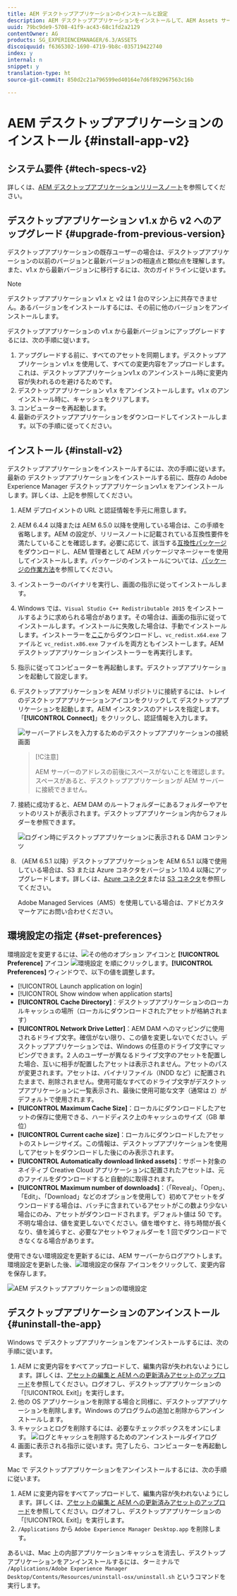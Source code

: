 ```yaml
---
title: AEM デスクトップアプリケーションのインストールと設定
description: AEM デスクトップアプリケーションをインストールして、AEM Assets サーバーと連携しアセットをローカルファイルシステムにダウンロードするように設定します。
uuid: 79bc9de9-5708-41f9-ac43-68c1fd2a2129
contentOwner: AG
products: SG_EXPERIENCEMANAGER/6.3/ASSETS
discoiquuid: f6365302-1690-4719-9b8c-035719422740
index: y
internal: n
snippet: y
translation-type: ht
source-git-commit: 850d2c21a796599ed40164e7d6f892967563c16b

---
```



# AEM デスクトップアプリケーションのインストール {#install-app-v2}

## システム要件 {#tech-specs-v2}

詳しくは、[AEM デスクトップアプリケーションリリースノート](release-notes.md)を参照してください。

## デスクトップアプリケーション v1.x から v2 へのアップグレード {#upgrade-from-previous-version}

デスクトップアプリケーションの既存ユーザーの場合は、デスクトップアプリケーションの以前のバージョンと最新バージョンの相違点と類似点を理解します。また、v1.x から最新バージョンに移行するには、次のガイドラインに従います。

>[!NOTE]
>
>デスクトップアプリケーション v1.x と v2 は 1 台のマシン上に共存できません。あるバージョンをインストールするには、その前に他のバージョンをアンインストールします。

デスクトップアプリケーションの v1.x から最新バージョンにアップグレードするには、次の手順に従います。

1. アップグレードする前に、すべてのアセットを同期します。デスクトップアプリケーション v1.x を使用して、すべての変更内容をアップロードします。これは、デスクトップアプリケーションv1.x のアンインストール時に変更内容が失われるのを避けるためです。
1. デスクトップアプリケーション v1.x をアンインストールします。v1.x のアンインストール時に、キャッシュをクリアします。
1. コンピューターを再起動します。
1. 最新のデスクトップアプリケーションをダウンロードしてインストールします。以下の手順に従ってください。

## インストール {#install-v2}

デスクトップアプリケーションをインストールするには、次の手順に従います。最新の デスクトップアプリケーションをインストールする前に、既存の Adobe Experience Manager デスクトップアプリケーションv1.x をアンインストールします。詳しくは、上記を参照してください。

1. AEM デプロイメントの URL と認証情報を手元に用意します。
1. AEM 6.4.4 以降または AEM 6.5.0 以降を使用している場合は、この手順を省略します。AEM の設定が、リリースノートに記載されている互換性要件を満たしていることを確認します。必要に応じて、該当する[互換性パッケージ](https://www.adobeaemcloud.com/content/marketplace/marketplaceProxy.html?packagePath=/content/companies/public/adobe/packages/cq640/featurepack/adobe-asset-link-support)をダウンロードし、AEM 管理者として AEM パッケージマネージャーを使用してインストールします。パッケージのインストールについては、[パッケージの作業方法](https://helpx.adobe.com/jp/experience-manager/6-5/sites/administering/using/package-manager.html)を参照してください。
1. インストーラーのバイナリを実行し、画面の指示に従ってインストールします。
1. Windows では、`Visual Studio C++ Redistributable 2015` をインストールするように求められる場合があります。その場合は、画面の指示に従ってインストールします。インストールに失敗した場合は、手動でインストールします。インストーラーを[ここ](https://www.microsoft.com/ja-jp/download/details.aspx?id=52685)からダウンロードし、`vc_redist.x64.exe` ファイルと `vc_redist.x86.exe` ファイルを両方ともインストーします。AEM デスクトップアプリケーションインストーラーを再実行します。
1. 指示に従ってコンピューターを再起動します。デスクトップアプリケーションを起動して設定します。
1. デスクトップアプリケーションを AEM リポジトリに接続するには、トレイのデスクトップアプリケーションアイコンをクリックして デスクトップアプリケーションを起動します。AEM インスタンスのアドレスを指定します。「**[!UICONTROL Connect]**」をクリックし、認証情報を入力します。

   ![サーバーアドレスを入力するためのデスクトップアプリケーションの接続画面](assets/connect_da2.png "サーバーアドレスを入力するための接続画面")

   >[!C注意]
   >
   >AEM サーバーのアドレスの前後にスペースがないことを確認します。スペースがあると、デスクトップアプリケーションが AEM サーバーに接続できません。

1. 接続に成功すると、AEM DAM のルートフォルダーにあるフォルダーやアセットのリストが表示されます。デスクトップアプリケーション内からフォルダーを参照できます。

   ![ログイン時にデスクトップアプリケーションに表示される DAM コンテンツ](assets/firstview_da2.png "ログイン時に デスクトップアプリケーションに表示される DAM コンテンツ")

1. （AEM 6.5.1 以降）デスクトップアプリケーションを AEM 6.5.1 以降で使用している場合は、S3 または Azure コネクタをバージョン 1.10.4 以降にアップグレードします。詳しくは、[Azure コネクタ](https://helpx.adobe.com/jp/experience-manager/6-5/sites/deploying/using/data-store-config.html#AzureDataStore)または [S3 コネクタ](https://helpx.adobe.com/jp/experience-manager/6-5/sites/deploying/using/data-store-config.html#AmazonS3DataStore)を参照してください。

   Adobe Managed Services（AMS）を使用している場合は、アドビカスタマーケアにお問い合わせください。

## 環境設定の指定 {#set-preferences}

環境設定を変更するには、![その他のオプション](assets/do-not-localize/more_options_da2.png) アイコンと **[!UICONTROL Preference]** アイコン ![環境設定](assets/do-not-localize/preferences_icon_da2.png) を順にクリックします。**[!UICONTROL Preferences]** ウィンドウで、以下の値を調整します。

* [!UICONTROL Launch application on login]
* [!UICONTROL Show window when application starts]
* **[!UICONTROL Cache Directory]**：デスクトップアプリケーションのローカルキャッシュの場所（ローカルにダウンロードされたアセットが格納されます）
* **[!UICONTROL Network Drive Letter]**：AEM DAM へのマッピングに使用されるドライブ文字。確信がない限り、この値を変更しないでください。デスクトップアプリケーションでは、Windows の任意のドライブ文字にマッピングできます。2 人のユーザーが異なるドライブ文字のアセットを配置した場合、互いに相手が配置したアセットは表示されません。アセットのパスが変更されます。アセットは、バイナリファイル（INDD など）に配置されたままで、削除されません。使用可能なすべてのドライブ文字がデスクトップアプリケーションに一覧表示され、最後に使用可能な文字（通常は `Z`）がデフォルトで使用されます。
* **[!UICONTROL Maximum Cache Size]**：ローカルにダウンロードしたアセットの保存に使用できる、ハードディスク上のキャッシュのサイズ（GB 単位）
* **[!UICONTROL Current cache size]**：ローカルにダウンロードしたアセットのストレージサイズ。この情報は、デスクトップアプリケーションを使用してアセットをダウンロードした後にのみ表示されます。
* **[!UICONTROL Automatically download linked assets]**：サポート対象のネイティブ Creative Cloud アプリケーションに配置されたアセットは、元のファイルをダウンロードすると自動的に取得されます。
* **[!UICONTROL Maximum number of downloads]**：（「Reveal」、「Open」、「Edit」、「Download」などのオプションを使用して）初めてアセットをダウンロードする場合は、バッチに含まれているアセットがこの数より少ない場合にのみ、アセットがダウンロードされます。デフォルト値は 50 です。不明な場合は、値を変更しないでください。値を増やすと、待ち時間が長くなり、値を減らすと、必要なアセットやフォルダーを 1 回でダウンロードできなくなる場合があります。

使用できない環境設定を更新するには、AEM サーバーからログアウトします。環境設定を更新した後、![環境設定の保存](assets/do-not-localize/save_preferences_da2.png) アイコンをクリックして、変更内容を保存します。

![AEM デスクトップアプリケーションの環境設定](assets/preferences_da2.png "デスクトップアプリケーションの環境設定")

## デスクトップアプリケーションのアンインストール {#uninstall-the-app}

Windows で デスクトップアプリケーションをアンインストールするには、次の手順に従います。

1. AEM に変更内容をすべてアップロードして、編集内容が失われないようにします。詳しくは、[アセットの編集と AEM への更新済みアセットのアップロード](using.md#edit-assets-upload-updated-assets)を参照してください。ログオフし、デスクトップアプリケーションの「[!UICONTROL Exit]」を実行します。
1. 他の OS アプリケーションを削除する場合と同様に、デスクトップアプリケーションを削除します。Windows のプログラムの追加と削除からアンインストールします。
1. キャッシュとログを削除するには、必要なチェックボックスをオンにします。
   ![ログとキャッシュを削除するためのアンインストールダイアログ](assets/uninstall_da2.png "ログとキャッシュを削除するためのアンインストールダイアログ")
1. 画面に表示される指示に従います。完了したら、コンピューターを再起動します。

Mac で デスクトップアプリケーションをアンインストールするには、次の手順に従います。

1. AEM に変更内容をすべてアップロードして、編集内容が失われないようにします。詳しくは、[アセットの編集と AEM への更新済みアセットのアップロード](using.md#edit-assets-upload-updated-assets)を参照してください。ログオフし、デスクトップアプリケーションの「[!UICONTROL Exit]」を実行します。
1. `/Applications` から `Adobe Experience Manager Desktop.app` を削除します。

あるいは、Mac 上の内部アプリケーションキャッシュを消去し、デスクトップアプリケーションをアンインストールするには、ターミナルで `/Applications/Adobe Experience Manager Desktop/Contents/Resources/uninstall-osx/uninstall.sh` というコマンドを実行します。
